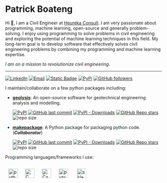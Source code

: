 [linkedin_url]: https://www.linkedin.com/in/patrickboateng/
[academic_cv_url]: https://github.com/patrickboateng/cv/blob/main/academic_cv.pdf
[geolysis_github_url]: https://github.com/patrickboateng/geolysis
[geolysis_pypi_url]: https://pypi.org/project/geolysis
[geolysis_commits_url]: https://github.com/patrickboateng/geolysis/commits

# Patrick Boateng

Hi :wave:, I am a Civil Engineer at [Heureka Consult](https://www.heurekaconsult.com).
I am very passionate about programming, machine learning, open-source and generally
problem-solving. I enjoy using programming to solve problems in civil engineering
and exploring the potential of machine learning techniques in this field.
My long-term goal is to develop software that effectively solves civil engineering
problems by combining my programming and machine learning expertise.

_I am on a mission to revolutionize civil engineering._

---

[![LinkedIn](https://img.shields.io/badge/-Linkedin-blue?style=social&logo=linkedin)][linkedin_url]
[![Email](https://img.shields.io/badge/-Email-red?style=social&logo=gmail)](mailto:boatengpato.pb@gmail.com)
[![Static Badge](https://img.shields.io/badge/Academic_CV-8A2BE2?logo=adobe%20acrobat%20reader&style=social)][academic_cv_url]
[![PyPi](https://img.shields.io/badge/PyPi-Pato546-blue?style=social&logo=pypi)](https://pypi.org/user/Pato546/)
[![GitHub followers](https://img.shields.io/github/followers/patrickboateng?label=Followers&style=social)](https://github.com/patrickboateng)

I maintain/collaborate on a few python packages including:

- [**geolysis**][geolysis_github_url]: An open-source software for geotechnical
  engineering analysis and modelling.

  [![PyPI](https://img.shields.io/pypi/v/geolysis?logo=pypi&style=social)][geolysis_pypi_url]
  [![GitHub last commit](https://img.shields.io/github/last-commit/patrickboateng/geolysis?logo=github&style=social)][geolysis_commits_url]
  [![PyPI - Downloads](https://img.shields.io/pypi/dm/geolysis?logo=pypi&style=social)](https://pypistats.org/packages/geolysis)
  [![GitHub Repo stars](https://img.shields.io/github/stars/patrickboateng/geolysis?style=social)](https://github.com/patrickboateng/geolysis/stargazers)
  ![repo size](https://img.shields.io/github/repo-size/patrickboateng/geolysis?logo=github&style=social)

- [**makepackage**](https://github.com/patrickboateng/makepackage): A Python
  package for packaging python code. (_**Collaborator**_)

  [![PyPI](https://img.shields.io/pypi/v/makepackage?logo=pypi&style=social)](https://pypi.org/project/makepackage)
  [![GitHub last commit](https://img.shields.io/github/last-commit/nyggus/makepackage?logo=github&style=social)](https://github.com/nyggus/makepackage/commits)
  [![PyPI - Downloads](https://img.shields.io/pypi/dm/makepackage?logo=pypi&style=social)](https://pypistats.org/packages/makepackage)
  [![GitHub Repo stars](https://img.shields.io/github/stars/nyggus/makepackage?style=social)](https://github.com/nyggus/makepackage/stargazers)
  ![repo size](https://img.shields.io/github/repo-size/nyggus/makepackage?logo=github&style=social)

Programming languages/frameworks I use:

<p align="left">
<img style="padding:10px" alt="python" width=30 src="https://cdn.jsdelivr.net/gh/devicons/devicon/icons/python/python-original.svg"/>
<img style="padding:10px" alt="C" width=30 src="https://cdn.jsdelivr.net/gh/devicons/devicon/icons/c/c-original.svg"/>
<img style="padding:10px" alt="C++" width=30 src="https://cdn.jsdelivr.net/gh/devicons/devicon/icons/cplusplus/cplusplus-original.svg"/>
<img style="padding:10px" alt="pytorch" width=30 src="https://cdn.jsdelivr.net/gh/devicons/devicon/icons/pytorch/pytorch-original.svg"/>
<img style="padding:15px" alt="sklearn" width=30 src="https://upload.wikimedia.org/wikipedia/commons/0/05/Scikit_learn_logo_small.svg"/>
</p>

<!--

## Online Courses Taken

<details>
<summary>Coursera</summary>

- [Deep Neural Networks with PyTorch](https://www.coursera.org/account/accomplishments/certificate/VW9E3WQXYPJ9)
- [Introduction to Git and GitHub](https://www.coursera.org/account/accomplishments/certificate/3H3N24N688CQ)
- [Advanced Learning Algorithms](https://www.coursera.org/account/accomplishments/certificate/7PRNGGJZ7YBR)
- [Supervised Machine Learning: Regression and Classification](https://www.coursera.org/account/accomplishments/certificate/VD8VT99H89J5)
- [Unsupervised Learning, Recommenders, Reinforcement Learning](https://www.coursera.org/account/accomplishments/certificate/CTH6L4SBUL7S)
- [Crash Course on Python](https://www.coursera.org/account/accomplishments/certificate/ULTQVPQLDMZU)

</details>

<details>
<summary>Udemy</summary>

- [Python 3: Deep Dive (Part 1 - Functional)](https://www.ude.my/UC-c0114c31-35a0-48c1-b37c-b605c3833115)
- [Python 3: Deep Dive (Part 2 - Iterations, Generators)](https://www.ude.my/UC-4b0173b9-d135-4948-ad1f-69d81229aca8/)
- [Python 3: Deep Dive (Part 3 - Hash Maps)](https://www.ude.my/UC-d4fe2222-f0ef-470c-b773-de4652db75e6/)
- [Python 3: Deep Dive (Part 4 - OOP)](https://www.udemy.com/share/101JqY3@vEMPJ2-zJsp2y3mJDIDM6l-Ho6c4wE2Klw9pwmXIHQWtoO0WR0drUVrRz5HpgX731g==/)
- [Clean Code](https://www.ude.my/UC-abdddf56-dea4-4cab-8a3c-aa9a77d137ca/)
- [Mastering Visual Studio Code](https://www.ude.my/UC-3bfda196-80b0-4850-a7c9-364af94118ec/)
- [Master Microsoft Excel Macros and Excel VBA](https://www.ude.my/UC-d24d042c-9242-472e-9360-11ede0c2e2dd/)
- [VBA Excel Programming - The Complete Guide](https://www.ude.my/UC-a57da340-c556-4fc6-b8db-ddc0915614c1/)
- [Git & Github - The Practical Guide](https://www.ude.my/UC-03f29387-390a-488f-89dd-2a82758c96a0)

</details>

## Favorite Tools

<details>
<summary>Programming Tools</summary>

- **Programming Languages**: [Python](https://www.python.org/), [C++](https://www.isocpp.org)
- **Machine Learning Frameworks**: [Scikit-Learn](https://scikit-learn.org/), [Pytorch](https://pytorch.org/)
- **IDEs / TextEditors**: [Pycharm](https://www.jetbrains.com/pycharm/), [VSCode](https://code.visualstudio.com/), [Neovim](https://neovim.io/)
- **Build Tool**: [pip](https://pip.pypa.io/en/stable/), [pyinstaller](https://pyinstaller.org/en/stable/), [Makefile](https://gnu.org/software/make)
- **Rest API**: [FastAPI](https://fastapi.tiangolo.com/)
- **Python Code Documentation**: [Sphinx](https://www.sphinx-doc.org/en/master/)
- **Python Docstring Format**: [Sphinx](https://sphinx-rtd-tutorial.readthedocs.io/en/latest/docstrings.html)
- **Python Code Formatter**: [Black](https://black.readthedocs.io/en/stable/), [Isort](https://pycqa.github.io/isort)
- **Python GUI Framework**: [Qt/PySide6](https://wiki.qt.io/Qt_for_Python)
- **Python Testing Framework**: [Pytest](https://pytest.org)
- **Python Static Type Checker**: [Mypy](https://mypy-lang.org)

</details> -->
